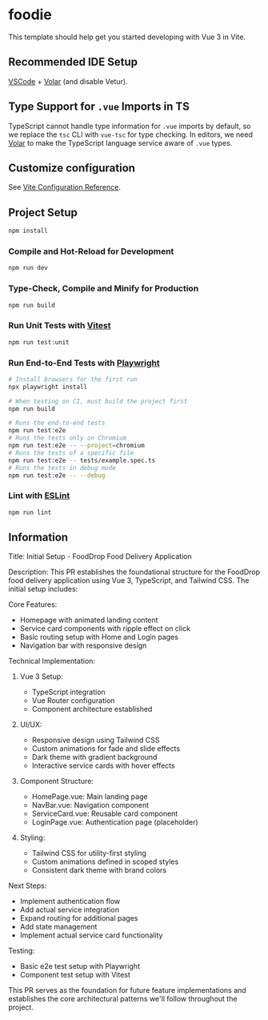 # foodie

This template should help get you started developing with Vue 3 in Vite.

## Recommended IDE Setup

[VSCode](https://code.visualstudio.com/) + [Volar](https://marketplace.visualstudio.com/items?itemName=Vue.volar) (and disable Vetur).

## Type Support for `.vue` Imports in TS

TypeScript cannot handle type information for `.vue` imports by default, so we replace the `tsc` CLI with `vue-tsc` for type checking. In editors, we need [Volar](https://marketplace.visualstudio.com/items?itemName=Vue.volar) to make the TypeScript language service aware of `.vue` types.

## Customize configuration

See [Vite Configuration Reference](https://vite.dev/config/).

## Project Setup

```sh
npm install
```

### Compile and Hot-Reload for Development

```sh
npm run dev
```

### Type-Check, Compile and Minify for Production

```sh
npm run build
```

### Run Unit Tests with [Vitest](https://vitest.dev/)

```sh
npm run test:unit
```

### Run End-to-End Tests with [Playwright](https://playwright.dev)

```sh
# Install browsers for the first run
npx playwright install

# When testing on CI, must build the project first
npm run build

# Runs the end-to-end tests
npm run test:e2e
# Runs the tests only on Chromium
npm run test:e2e -- --project=chromium
# Runs the tests of a specific file
npm run test:e2e -- tests/example.spec.ts
# Runs the tests in debug mode
npm run test:e2e -- --debug
```

### Lint with [ESLint](https://eslint.org/)

```sh
npm run lint
```

## Information

Title: Initial Setup - FoodDrop Food Delivery Application

Description:
This PR establishes the foundational structure for the FoodDrop food delivery application using Vue 3, TypeScript, and Tailwind CSS. The initial setup includes:

Core Features:
- Homepage with animated landing content
- Service card components with ripple effect on click
- Basic routing setup with Home and Login pages
- Navigation bar with responsive design

Technical Implementation:
1. Vue 3 Setup:
   - TypeScript integration
   - Vue Router configuration
   - Component architecture established

2. UI/UX:
   - Responsive design using Tailwind CSS
   - Custom animations for fade and slide effects
   - Dark theme with gradient background
   - Interactive service cards with hover effects

3. Component Structure:
   - HomePage.vue: Main landing page
   - NavBar.vue: Navigation component
   - ServiceCard.vue: Reusable card component
   - LoginPage.vue: Authentication page (placeholder)

4. Styling:
   - Tailwind CSS for utility-first styling
   - Custom animations defined in scoped styles
   - Consistent dark theme with brand colors

Next Steps:
- Implement authentication flow
- Add actual service integration
- Expand routing for additional pages
- Add state management
- Implement actual service card functionality

Testing:
- Basic e2e test setup with Playwright
- Component test setup with Vitest

This PR serves as the foundation for future feature implementations and establishes the core architectural patterns we'll follow throughout the project.